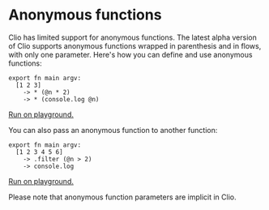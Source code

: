 # Anonymous functions

Clio has limited support for anonymous functions. The latest alpha version of Clio supports anonymous functions wrapped in parenthesis and in flows, with only one parameter. Here's how you can define and use anonymous functions:

```text
export fn main argv:
  [1 2 3]
    -> * (@n * 2)
    -> * (console.log @n)
```

[Run on playground.](https://clio-playground.pouyae.vercel.app/?code=export%20fn%20main%20argv%3A%0A%20%20%5B1%202%203%5D%0A%20%20%20%20-%3E%20*%20n%3A%20n%20*%202%0A%20%20%20%20-%3E%20*%20n%3A%20console.log%20n)

You can also pass an anonymous function to another function:

```text
export fn main argv:
  [1 2 3 4 5 6]
    -> .filter (@n > 2)
    -> console.log
```

[Run on playground.](https://clio-playground.pouyae.vercel.app/?code=export%20fn%20main%20argv%3A%0A%20%20%5B1%202%203%204%205%206%5D%0A%20%20%20%20-%3E%20.filter%20%28n%3A%20n%20%3E%202%29%0A%20%20%20%20-%3E%20console.log)

Please note that anonymous function parameters are implicit in Clio.

